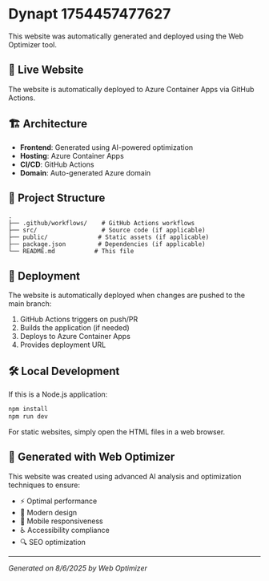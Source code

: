 # Dynapt 1754457477627

This website was automatically generated and deployed using the Web Optimizer tool.

## 🚀 Live Website

The website is automatically deployed to Azure Container Apps via GitHub Actions.

## 🏗️ Architecture

- **Frontend**: Generated using AI-powered optimization
- **Hosting**: Azure Container Apps
- **CI/CD**: GitHub Actions
- **Domain**: Auto-generated Azure domain

## 📁 Project Structure

```
.
├── .github/workflows/    # GitHub Actions workflows
├── src/                  # Source code (if applicable)
├── public/              # Static assets (if applicable)
├── package.json         # Dependencies (if applicable)
└── README.md           # This file
```

## 🔄 Deployment

The website is automatically deployed when changes are pushed to the main branch:

1. GitHub Actions triggers on push/PR
2. Builds the application (if needed)
3. Deploys to Azure Container Apps
4. Provides deployment URL

## 🛠️ Local Development

If this is a Node.js application:

```bash
npm install
npm run dev
```

For static websites, simply open the HTML files in a web browser.

## 📝 Generated with Web Optimizer

This website was created using advanced AI analysis and optimization techniques to ensure:

- ⚡ Optimal performance
- 🎨 Modern design
- 📱 Mobile responsiveness
- ♿ Accessibility compliance
- 🔍 SEO optimization

---

*Generated on 8/6/2025 by Web Optimizer*
